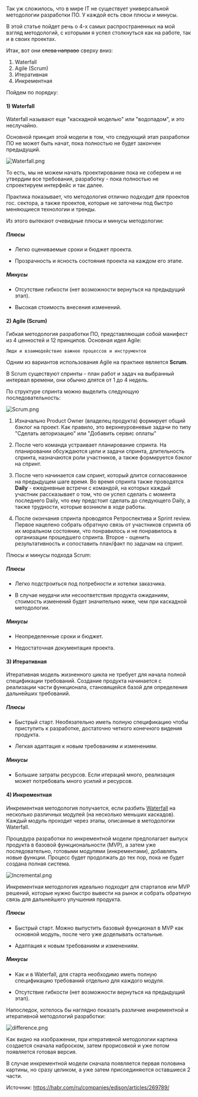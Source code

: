 
Так уж сложилось, что в мире IT не существует универсальной методологии разработки ПО. У каждой есть свои плюсы и минусы.

В этой статье пойдет речь о 4-х самых распространенных на мой взгляд методологий, с которыми я успел столкнуться как на работе, так и в своих проектах.

Итак, вот они ~~слева направо~~ сверху вниз:

1) Waterfall
2) Agile (Scrum)
3) Итеративная
4) Инкрементная

Пойдем по порядку:

#### 1) Waterfall

Waterfall называют еще "каскадной моделью" или "водопадом", и это неслучайно.

Основной принцип этой модели в том, что следующий этап разработки ПО не может быть начат, пока полностью не будет закончен предыдущий.

![Waterfall.png](./Waterfall.png)

То есть, мы не можем начать проектирование пока не соберем и не утвердим все требования, разработку - пока полностью не спроектируем интерфейс и так далее.

Практика показывает, что методология отлично подходит для проектов гос. сектора, а также проектов, которые не заточены под быстро меняющиеся технологии и тренды.

Из этого вытекают очевидные плюсы и минусы методологии:

##### Плюсы

* Легко оцениваемые сроки и бюджет проекта.

* Прозрачность и ясность состояния проекта на каждом его этапе.

##### Минусы

* Отсутствие гибкости (нет возможности вернуться на предыдущий этап).

* Высокая стоимость внесения изменений.


#### 2) Agile (Scrum)

Гибкая методология разработки ПО, представляющая собой манифест из 4 ценностей и 12 принципов. Основная идея Agile:

	Люди и взаимодействие важнее процессов и инструментов

Одним из вариантов использования Agile на практике является **Scrum**.

В Scrum существуют спринты - план работ и задач на выбранный интервал времени, они обычно длятся от 1 до 4 недель. 

По структуре спринта можно выделить следующую последовательность:

![Scrum.png](./Scrum.png)

1) Изначально Product Owner (владелец продукта) формирует общий бэклог на проект. Как правило, это верхнеуровневые задачи по типу "Сделать авторизацию" или "Добавить сервис оплаты"

2) После чего команда устраивает планирование спринта. На планировании обсуждаются цели и задачи спринта, длительность спринта, назначаются роли участников, а также формируется бэклог на спринт.

3) После чего начинается сам спринт, который длится согласованное на предыдущем шаге время. Во время спринта также проводятся **Daily** - ежедневные встречи с командой, на которых каждый участник рассказывает о том, что он успел сделать с момента последнего Daily, что ему предстоит сделать до следующего Daily, а также трудности, которые возникли в ходе работы.

4) После окончания спринта проводятся Ретроспектива и Sprint review. Первое нацелено собрать обратную связь от участников спринта об их моральном состоянии, что понравилось и не понравилось в организации прошедшего спринта. Второе - оценить результативность и сопоставить план/факт по задачам на спринт.

Плюсы и минусы подхода Scrum:

##### Плюсы

* Легко подстроиться под потребности и хотелки заказчика.

* В случае неудачи или несоответствия продукта ожиданиям, стоимость изменений будет значительно ниже, чем при каскадной методологии.

##### Минусы

* Неопределенные сроки и бюджет. 

* Недостаточная документация проекта.


#### 3) Итеративная

Итеративная модель жизненного цикла не требует для начала полной спецификации требований. Создание продукта начинается с реализации части функционала, становящейся базой для определения дальнейших требований.

##### Плюсы

* Быстрый старт. Необязательно иметь полную спецификацию чтобы приступить к разработке, достаточно четкого конечного видения продукта.

* Легкая адаптация к новым требованиям и изменениям.

##### Минусы

* Большие затраты ресурсов. Если итераций много, реализация может потребовать много усилий и ресурсов.


#### 4) Инкрементная

Инкрементная методология получается, если разбить [Waterfall](#1-waterfall) на несколько различных модулей (на несколько меньших каскадов). Каждый модуль проходит через этапы, описанные в методологии Waterfall. 

Процедура разработки по инкрементной модели предполагает выпуск продукта в базовой функциональности (MVP), а затем уже последовательно, готовыми модулями (инкрементами), добавлять новые функции. Процесс будет продолжать до тех пор, пока не будет создана полная система.

![Incremental.png](./Incremental.png)

Инкрементная методология идеально подходит для стартапов или MVP решений, которые нужно быстро вывести на рынок и собрать обратную связь для дальнейшего улучшения продукта.

##### Плюсы

* Быстрый старт. Можно выпустить базовый функционал в MVP как основной модуль, после чего уже доделывать остальные.

* Адаптация к новым требованиям и изменениям.

##### Минусы

* Как и в Waterfall, для старта необходимо иметь полную спецификацию требований отдельно для каждого модуля.

* Отсутствие гибкости (нет возможности вернуться на предыдущий этап).



Напоследок, хотелось бы наглядно показать различие инкрементной и итеративной методологий разработки:

![difference.png](./difference.png)

Как видно на изображении, при итеративной методологии картина создается сначала наброском, затем прорисовкой и уже потом появляется готовая версия.

В случае инкрементной модели сначала появляется первая половина картины, но сразу целиком, а уже затем присоединяются оставшиеся 2 части.


Источник: https://habr.com/ru/companies/edison/articles/269789/
